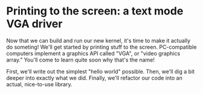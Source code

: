 # Printing to the screen: a text mode VGA driver

Now that we can build and run our new kernel, it's time to make it actually
do someting! We'll get started by printing stuff to the screen. PC-compatible
computers implement a graphics API called "VGA", or "video graphics array."
You'll come to learn quite soon why that's the name!

First, we'll write out the simplest "hello world" possible. Then, we'll dig
a bit deeper into exactly what we did. Finally, we'll refactor our code into
an actual, nice-to-use library.